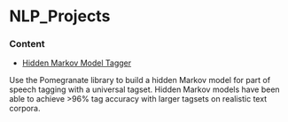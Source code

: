 # NLP_Projects
### Content

- [Hidden Markov Model Tagger](/HMM-Tagger)

Use the Pomegranate library to build a hidden Markov model for part of speech tagging with a universal tagset. Hidden Markov models have been able to achieve >96% tag accuracy with larger tagsets on realistic text corpora. 
